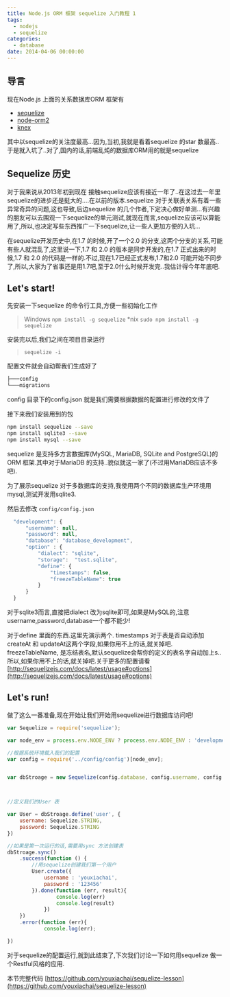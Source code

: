 ```yaml
---
title: Node.js ORM 框架 sequelize 入门教程 1
tags:
  - nodejs
  - sequelize
categories:
  - database
date: 2014-04-06 00:00:00
---
```


## 导言

现在Node.js 上面的关系数据库ORM 框架有

* [sequelize](https://github.com/sequelize/sequelize)
* [node-orm2](http://dresende.github.io/node-orm2/)
* [knex](http://knexjs.org/)

其中以sequelize的关注度最高...因为,当初,我就是看着sequelize 的star 数最高..于是就入坑了..对了,国内的话,前端乱炖的数据库ORM用的就是sequelize

<!--more-->

## Sequelize 历史

对于我来说从2013年初到现在 接触sequelize应该有接近一年了..在这过去一年里sequelize的进步还是挺大的....在以前的版本.sequelize 对于关联表关系有着一些异常奇异的问题,这也导致,后边sequelize 的几个作者,下定决心做好单测...有兴趣的朋友可以去围观一下sequelize的单元测试,就现在而言,sequelize应该可以算能用了,所以,也决定写些东西推广一下sequelize,让一些人更加方便的入坑...

在sequelize开发历史中,在1.7 的时候,开了一个2.0 的分支,这两个分支的关系,可能有些人就混乱了,这里说一下,1.7 和 2.0 的版本是同步开发的,在1.7 正式出来的时候,1.7 和 2.0 的代码是一样的.不过,现在1.7已经正式发布,1.7和2.0 可能开始不同步了,所以,大家为了省事还是用1.7吧,至于2.0什么时候开发完..我估计得今年年底吧.

## Let's start!

先安装一下sequelize 的命令行工具,方便一些初始化工作

> Windows ```npm install -g sequelize```
> *nix ```sudo npm install -g sequelize```

安装完以后,我们之间在项目目录运行

> ```sequelize -i```

配置文件就会自动帮我们生成好了

```bash
├───config
└───migrations
```

config 目录下的config.json 就是我们需要根据数据的配置进行修改的文件了

接下来我们安装用到的包

```bash
npm install sequelize --save
npm install sqlite3 --save
npm install mysql --save
```

sequelize 是支持多方言数据库(MySQL, MariaDB, SQLite and PostgreSQL)的ORM 框架.其中对于MariaDB 的支持..貌似就这一家了(不过用MariaDB应该不多吧).

为了展示sequelize 对于多数据库的支持,我使用两个不同的数据库生产环境用mysql,测试开发用sqlite3.

然后去修改 ```config/config.json```

```js
  "development": {
      "username": null,
      "password": null,
      "database": "database_development",
      "option" : {
          "dialect": "sqlite",
          "storage":  "test.sqlite",
          "define": {
              "timestamps": false,
              "freezeTableName": true
          }
      }
  }
```

对于sqlite3而言,直接把dialect 改为sqlite即可,如果是MySQL的,注意username,password,database一个都不能少!

对于define 里面的东西.这里先演示两个. timestamps 对于表是否自动添加createAt 和 updateAt这两个字段,如果你用不上的话,就关掉吧. freezeTableName, 是冻结表名,默认sequelize会帮你的定义的表名字自动加上s..所以,如果你用不上的话,就关掉吧.关于更多的配置请看[http://sequelizejs.com/docs/latest/usage#options](http://sequelizejs.com/docs/latest/usage#options)

## Let's run!

做了这么一番准备,现在开始让我们开始用sequelize进行数据库访问吧!

```js
var Sequelize = require('sequelize');

var node_env = process.env.NODE_ENV ? process.env.NODE_ENV : 'development';

//根据系统环境载入我们的配置
var config = require('../config/config')[node_env];


var dbStroage = new Sequelize(config.database, config.username, config.password, config.option);



//定义我们的User 表

var User = dbStroage.define('user', {
    username: Sequelize.STRING,
    password: Sequelize.STRING
})

//如果是第一次运行的话,需要用sync 方法创建表
dbStroage.sync()
    .success(function () {
        //用sequelize创建我们第一个用户
        User.create({
            username : 'youxiachai',
            password : '123456'
        }).done(function (err, result){
                console.log(err)
                console.log(result)
            })
    })
    .error(function (err){
            console.log(err);

})
```

对于sequelize的配置运行,就到此结束了,下次我们讨论一下如何用sequelize 做一个Restful风格的应用.

本节完整代码 [https://github.com/youxiachai/sequelize-lesson](https://github.com/youxiachai/sequelize-lesson)








